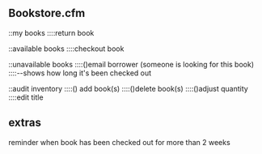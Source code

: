 Bookstore.cfm
---------------------
::my books
::::return book

::available books
::::checkout book

::unavailable books
::::()email borrower (someone is looking for this book)
::::--shows how long it's been checked out

::audit inventory
::::() add book(s)
::::()delete book(s)
::::()adjust quantity
::::edit title

extras
---------------------
reminder when book has been checked out for more than 2 weeks